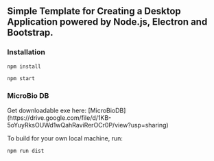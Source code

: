 <h2>Simple Template for Creating a Desktop Application powered by Node.js, Electron and Bootstrap.</h2>

<h3>Installation</h3>

```
npm install
```

```
npm start
```

<h3>MicroBio DB</h3>
Get downloadable exe here: [MicroBioDB](https://drive.google.com/file/d/1KB-5oYuyRksOUWd1wQahRaviRerOCr0P/view?usp=sharing)

To build for your own local machine, run:
```
npm run dist
```

